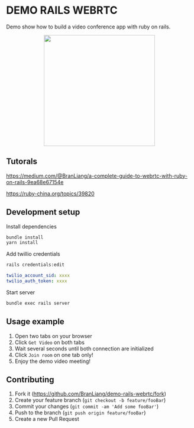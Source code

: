# DEMO RAILS WEBRTC

Demo show how to build a video conference app with ruby on rails.

<p align="center">
  <img height="300" src="https://user-images.githubusercontent.com/6628202/80599587-c0d50900-8a5d-11ea-8451-66a21e5e2fcc.gif">
</p>

## Tutorals

https://medium.com/@BranLiang/a-complete-guide-to-webrtc-with-ruby-on-rails-9ea68e67154e

https://ruby-china.org/topics/39820

## Development setup

Install dependencies

```sh
bundle install
yarn install
```

Add twillio credentials

```sh
rails credentials:edit
```

```yml
twilio_account_sid: xxxx
twilio_auth_token: xxxx
```

Start server

```sh
bundle exec rails server
```

## Usage example

1. Open two tabs on your browser
2. Click `Get Video` on both tabs
3. Wait several seconds until both connection are initialized
4. Click `Join room` on one tab only!
5. Enjoy the demo video meeting!

## Contributing

1. Fork it (<https://github.com/BranLiang/demo-rails-webrtc/fork>)
2. Create your feature branch (`git checkout -b feature/fooBar`)
3. Commit your changes (`git commit -am 'Add some fooBar'`)
4. Push to the branch (`git push origin feature/fooBar`)
5. Create a new Pull Request
